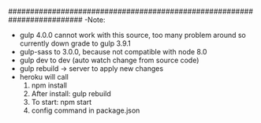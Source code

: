 #########################################################################
-Note:
+ gulp 4.0.0 cannot work with this source, too many problem around so currently down grade to gulp 3.9.1
+ gulp-sass to 3.0.0, because not compatible with node 8.0
+ gulp dev to dev (auto watch change from source code)
+ gulp rebuild -> server to apply new changes
+ heroku will call
	1. npm install
	2. After install: gulp rebuild
	3. To start: npm start
	4. config command in package.json